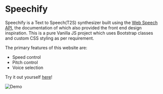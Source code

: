 # Speechify

Speechify is a Text to Speech(T2S) synthesizer built using the <a href="https://developer.mozilla.org/en-US/docs/Web/API/Web_Speech_API/Using_the_Web_Speech_API"> Web Speech API</a>, the documentation of which also provided the front end design inspiration. This is a pure Vanilla JS project which uses Bootstrap classes and custom CSS styling as per requirement. 

The primary features of this website are:
* Speed control
* Pitch control
* Voice selection 

Try it out yourself <a href="https://anushadatta.github.io/Speechify/">here</a>!

![Demo](assets/demovid.gif)
